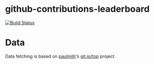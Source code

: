 # github-contributions-leaderboard

[![Build Status](https://travis-ci.org/razorfish-tech/github-contributions-leaderboard.svg?branch=master)](https://travis-ci.org/razorfish-tech/github-contributions-leaderboard)

# Data

Data fetching is based on [paulmillr](https://github.com/paulmillr)’s [git.io/top](http://git.io/top) project.
